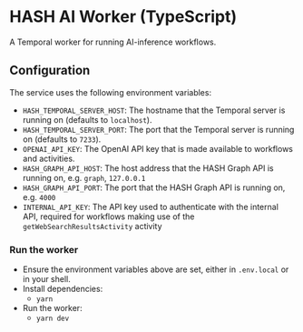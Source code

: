 # HASH AI Worker (TypeScript)

A Temporal worker for running AI-inference workflows.

## Configuration

The service uses the following environment variables:

- `HASH_TEMPORAL_SERVER_HOST`: The hostname that the Temporal server is running on (defaults to `localhost`).
- `HASH_TEMPORAL_SERVER_PORT`: The port that the Temporal server is running on (defaults to `7233`).
- `OPENAI_API_KEY`: The OpenAI API key that is made available to workflows and activities.
- `HASH_GRAPH_API_HOST`: The host address that the HASH Graph API is running on, e.g. `graph`, `127.0.0.1`
- `HASH_GRAPH_API_PORT`: The port that the HASH Graph API is running on, e.g. `4000`
- `INTERNAL_API_KEY`: The API key used to authenticate with the internal API, required for workflows making use of the `getWebSearchResultsActivity` activity

### Run the worker

- Ensure the environment variables above are set, either in `.env.local` or in your shell.
- Install dependencies:
  - `yarn`
- Run the worker:
  - `yarn dev`
